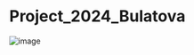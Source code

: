 # Project_2024_Bulatova
![image](https://github.com/user-attachments/assets/5c562e9d-bd6d-4249-9abf-0b77774f156b)

